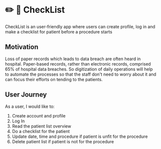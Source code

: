 # :pencil2: :page_facing_up: CheckList
CheckList is an user-friendly app where users can create profile, log in and make a checklist for patient before a procedure starts

## Motivation
Loss of paper records which leads to data breach are often heard in hospital. Paper-based records, rather than electronic records, 
comprised 65% of hospital data breaches. So digitization of daily operations will help to automate the processes so that the staff
don't need to worry about it and can focus their efforts on tending to the patients.

## User Journey
As a user, I would like to:

1. Create account and profile
2. Log In
3. Read the patient list overview
4. Do a checklist for the patient
5. Update date, time and procedure if patient is unfit for the procedure
6. Delete patient list if patient is not for the procedure

